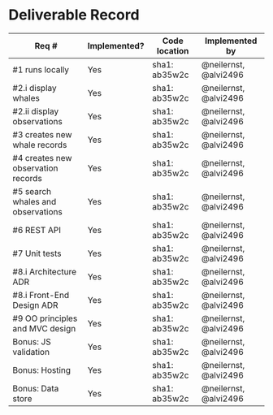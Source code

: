 # Deliverable Record

| Req # | Implemented? | Code location | Implemented by |
|-------|-------|-------|-------|
| #1 runs locally | Yes | sha1: ab35w2c | @neilernst, @alvi2496 |
| #2.i display whales | Yes | sha1: ab35w2c | @neilernst, @alvi2496 |
| #2.ii display observations | Yes | sha1: ab35w2c | @neilernst, @alvi2496 |
| #3 creates new whale records | Yes | sha1: ab35w2c | @neilernst, @alvi2496 |
| #4 creates new observation records | Yes | sha1: ab35w2c | @neilernst, @alvi2496 |
| #5 search whales and observations | Yes | sha1: ab35w2c | @neilernst, @alvi2496 |
| #6 REST API | Yes | sha1: ab35w2c | @neilernst, @alvi2496 |
| #7 Unit tests | Yes | sha1: ab35w2c | @neilernst, @alvi2496 |
| #8.i Architecture ADR | Yes | sha1: ab35w2c | @neilernst, @alvi2496 |
| #8.i Front-End Design ADR | Yes | sha1: ab35w2c | @neilernst, @alvi2496 |
| #9 OO principles and MVC design | Yes | sha1: ab35w2c | @neilernst, @alvi2496 |
| Bonus: JS validation | Yes | sha1: ab35w2c | @neilernst, @alvi2496 |
| Bonus: Hosting | Yes | sha1: ab35w2c | @neilernst, @alvi2496 |
| Bonus: Data store | Yes | sha1: ab35w2c | @neilernst, @alvi2496 |
